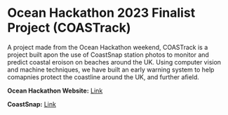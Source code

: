 # Ocean Hackathon 2023 Finalist Project (COASTrack)

A project made from the Ocean Hackathon weekend, COASTrack is a project built apon the use of 
CoastSnap station photos to monitor and predict coastal eroison on beaches around the UK. Using 
computer vision and machine techniques, we have built an early warning system to help comapnies protect
the coastline around the UK, and further afield.

__Ocean Hackathon Website:__ [Link](https://www.campusmer.fr/hackathon-2023-4222-0-0-0.html)

__CoastSnap:__ [Link](https://www.coastsnap.com/)

